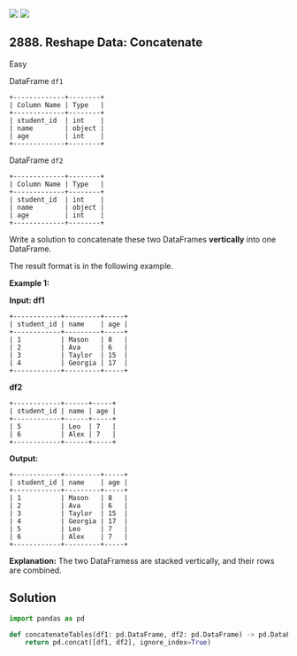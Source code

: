 [![](https://img.shields.io/github/stars/javadev/LeetCode-in-Kotlin?label=Stars&style=flat-square)](https://github.com/javadev/LeetCode-in-Kotlin)
[![](https://img.shields.io/github/forks/javadev/LeetCode-in-Kotlin?label=Fork%20me%20on%20GitHub%20&style=flat-square)](https://github.com/javadev/LeetCode-in-Kotlin/fork)

## 2888\. Reshape Data: Concatenate

Easy

DataFrame `df1` 

    +-------------+--------+ 
    | Column Name | Type   | 
    +-------------+--------+ 
    | student_id  | int    | 
    | name        | object | 
    | age         | int    | 
    +-------------+--------+ 

DataFrame `df2` 
    
    +-------------+--------+ 
    | Column Name | Type   | 
    +-------------+--------+ 
    | student_id  | int    | 
    | name        | object | 
    | age         | int    | 
    +-------------+--------+

Write a solution to concatenate these two DataFrames **vertically** into one DataFrame.

The result format is in the following example.

**Example 1:**

**Input: df1** 

    +------------+---------+-----+ 
    | student_id | name    | age | 
    +------------+---------+-----+ 
    | 1          | Mason   | 8   | 
    | 2          | Ava     | 6   | 
    | 3          | Taylor  | 15  | 
    | 4          | Georgia | 17  | 
    +------------+---------+-----+ 

**df2** 

    +------------+------+-----+ 
    | student_id | name | age | 
    +------------+------+-----+ 
    | 5          | Leo  | 7   | 
    | 6          | Alex | 7   | 
    +------------+------+-----+

**Output:** 

    +------------+---------+-----+ 
    | student_id | name    | age | 
    +------------+---------+-----+ 
    | 1          | Mason   | 8   | 
    | 2          | Ava     | 6   | 
    | 3          | Taylor  | 15  | 
    | 4          | Georgia | 17  | 
    | 5          | Leo     | 7   | 
    | 6          | Alex    | 7   | 
    +------------+---------+-----+

**Explanation:** The two DataFramess are stacked vertically, and their rows are combined.

## Solution

```python
import pandas as pd

def concatenateTables(df1: pd.DataFrame, df2: pd.DataFrame) -> pd.DataFrame:
    return pd.concat([df1, df2], ignore_index=True)
```